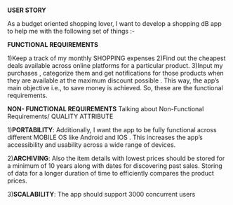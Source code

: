 **USER STORY**

As a budget oriented shopping lover, I want to develop a shopping dB app to help me with the following set of things :-

**FUNCTIONAL REQUIREMENTS**

1)Keep a track of my monthly SHOPPING expenses
2)Find out the cheapest deals available across online platforms for a particular product.
3)Input my purchases , categorize them and get notifications for those products when they are available at the maximum discount possible .
This way, the app’s main objective i.e., to save money is achieved. So, these are the functional requirements.

**NON- FUNCTIONAL REQUIREMENTS**
Talking about Non-Functional Requirements/ QUALITY ATTRIBUTE

1)**PORTABILITY**: Additionally, I want the app to be fully functional across different MOBILE OS like Android and IOS . This increases the app’s accessibility and usability across a wide range of devices.

2)**ARCHIVING**: Also the item details with lowest prices should be stored for a minimum of 10 years along with dates for discovering past sales. Storing of data for a longer duration of time to efficiently compares the product prices.

3)**SCALABILITY**: The app should support 3000 concurrent users






